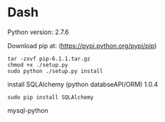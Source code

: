 # Dash
Python version: 2.7.6


Download pip at: 
(https://pypi.python.org/pypi/pip)

```
tar -zxvf pip-6.1.1.tar.gz
chmod +x ./setup.py
sudo python ./setup.py install
```
install SQLAlchemy (python databseAPI/ORM) 1.0.4

```
sudo pip install SQLAlchemy
```

mysql-python
